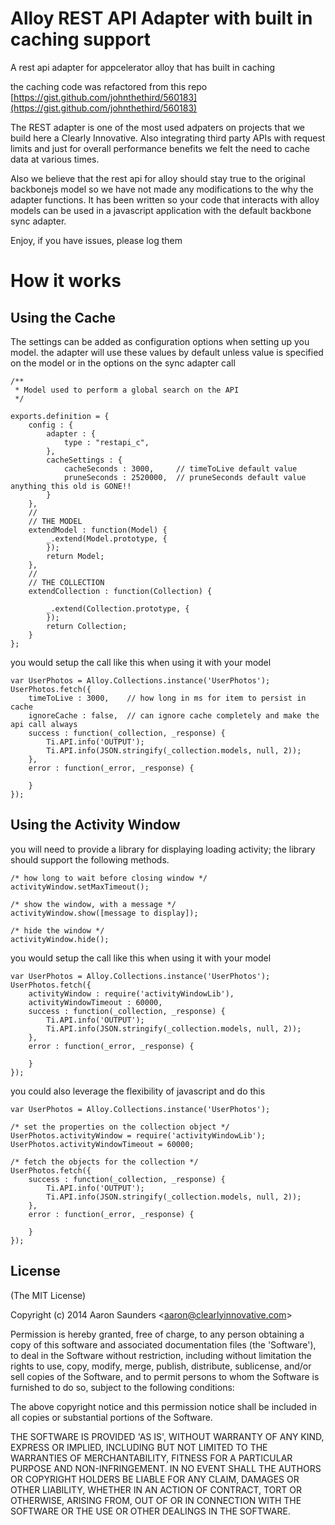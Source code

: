 Alloy REST API Adapter with built in caching support
=========================

A rest api adapter for appcelerator alloy that has built in caching

the caching code was refactored from this repo [https://gist.github.com/johnthethird/560183](https://gist.github.com/johnthethird/560183)


The REST adapter is one of the most used adpaters on projects that we build here a Clearly Innovative. Also integrating third party APIs with request limits and just for overall performance benefits we felt the need to cache data at various times.

Also we believe that the rest api for alloy should stay true to the original backbonejs model so we have not made any modifications to the why the adapter functions. It has been written so your code that interacts with alloy models can be used in a javascript application with the default backbone sync adapter.

Enjoy, if you have issues, please log them

How it works
=======

Using the Cache
-

The settings can be added as configuration options when setting up you model. the adapter will use these values by default unless value is specified on the model or in the options on the sync adapter call

    /**
     * Model used to perform a global search on the API
     */

    exports.definition = {
        config : {
            adapter : {
                type : "restapi_c",
            },
            cacheSettings : {
                cacheSeconds : 3000,     // timeToLive default value
                pruneSeconds : 2520000,  // pruneSeconds default value anything this old is GONE!!
            }
        },
        //
        // THE MODEL
        extendModel : function(Model) {
            _.extend(Model.prototype, {
            });
            return Model;
        },
        //
        // THE COLLECTION
        extendCollection : function(Collection) {

            _.extend(Collection.prototype, {
            });
            return Collection;
        }
    };


you would setup the call like this when using it with your model

    var UserPhotos = Alloy.Collections.instance('UserPhotos');
    UserPhotos.fetch({
        timeToLive : 3000,    // how long in ms for item to persist in cache
        ignoreCache : false,  // can ignore cache completely and make the api call always
        success : function(_collection, _response) {
            Ti.API.info('OUTPUT');
            Ti.API.info(JSON.stringify(_collection.models, null, 2));
        },
        error : function(_error, _response) {
    
        }
    });

Using the Activity Window
-

you will need to provide a library for displaying loading activity; the library should support the following methods.

    /* how long to wait before closing window */
    activityWindow.setMaxTimeout();
    
    /* show the window, with a message */ 
    activityWindow.show([message to display]);
    
    /* hide the window */
    activityWindow.hide();

you would setup the call like this when using it with your model

    var UserPhotos = Alloy.Collections.instance('UserPhotos');
    UserPhotos.fetch({
        activityWindow : require('activityWindowLib'),
        activityWindowTimeout : 60000,
        success : function(_collection, _response) {
            Ti.API.info('OUTPUT');
            Ti.API.info(JSON.stringify(_collection.models, null, 2));
        },
        error : function(_error, _response) {
    
        }
    });
    
you could also leverage the flexibility of javascript and do this

    var UserPhotos = Alloy.Collections.instance('UserPhotos');
    
    /* set the properties on the collection object */
    UserPhotos.activityWindow = require('activityWindowLib');
    UserPhotos.activityWindowTimeout = 60000;
    
    /* fetch the objects for the collection */
    UserPhotos.fetch({
        success : function(_collection, _response) {
            Ti.API.info('OUTPUT');
            Ti.API.info(JSON.stringify(_collection.models, null, 2));
        },
        error : function(_error, _response) {
    
        }
    });


## License

(The MIT License)

Copyright (c) 2014 Aaron Saunders &lt;aaron@clearlyinnovative.com&gt;

Permission is hereby granted, free of charge, to any person obtaining
a copy of this software and associated documentation files (the
'Software'), to deal in the Software without restriction, including
without limitation the rights to use, copy, modify, merge, publish,
distribute, sublicense, and/or sell copies of the Software, and to
permit persons to whom the Software is furnished to do so, subject to
the following conditions:

The above copyright notice and this permission notice shall be
included in all copies or substantial portions of the Software.

THE SOFTWARE IS PROVIDED 'AS IS', WITHOUT WARRANTY OF ANY KIND,
EXPRESS OR IMPLIED, INCLUDING BUT NOT LIMITED TO THE WARRANTIES OF
MERCHANTABILITY, FITNESS FOR A PARTICULAR PURPOSE AND NON-INFRINGEMENT.
IN NO EVENT SHALL THE AUTHORS OR COPYRIGHT HOLDERS BE LIABLE FOR ANY
CLAIM, DAMAGES OR OTHER LIABILITY, WHETHER IN AN ACTION OF CONTRACT,
TORT OR OTHERWISE, ARISING FROM, OUT OF OR IN CONNECTION WITH THE
SOFTWARE OR THE USE OR OTHER DEALINGS IN THE SOFTWARE.
